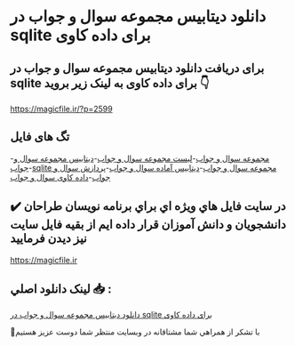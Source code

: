 # دانلود دیتابیس مجموعه سوال و جواب در sqlite برای داده کاوی

## برای دریافت دانلود دیتابیس مجموعه سوال و جواب در sqlite برای داده کاوی به لینک زیر بروید 👇

https://magicfile.ir/?p=2599

## تگ های فایل

-[مجموعه سوال و جواب](https://magicfile.ir/product/%d8%af%db%8c%d8%aa%d8%a7%d8%a8%db%8c%d8%b3-%d9%85%d8%ac%d9%85%d9%88%d8%b9%d9%87-%d8%b3%d9%88%d8%a7%d9%84-%d9%88-%d8%ac%d9%88%d8%a7%d8%a8-%d8%af%d8%b1-sqlite/)-[لیست مجموعه سوال و جواب](https://magicfile.ir/product/%d8%af%db%8c%d8%aa%d8%a7%d8%a8%db%8c%d8%b3-%d9%85%d8%ac%d9%85%d9%88%d8%b9%d9%87-%d8%b3%d9%88%d8%a7%d9%84-%d9%88-%d8%ac%d9%88%d8%a7%d8%a8-%d8%af%d8%b1-sqlite/)-[دیتابیس مجموعه سوال و جواب](https://magicfile.ir/product/%d8%af%db%8c%d8%aa%d8%a7%d8%a8%db%8c%d8%b3-%d9%85%d8%ac%d9%85%d9%88%d8%b9%d9%87-%d8%b3%d9%88%d8%a7%d9%84-%d9%88-%d8%ac%d9%88%d8%a7%d8%a8-%d8%af%d8%b1-sqlite/)-[sqlite مجموعه سوال و جواب](https://magicfile.ir/product/%d8%af%db%8c%d8%aa%d8%a7%d8%a8%db%8c%d8%b3-%d9%85%d8%ac%d9%85%d9%88%d8%b9%d9%87-%d8%b3%d9%88%d8%a7%d9%84-%d9%88-%d8%ac%d9%88%d8%a7%d8%a8-%d8%af%d8%b1-sqlite/)-[دیتابیس آماده سوال و جواب](https://magicfile.ir/product/%d8%af%db%8c%d8%aa%d8%a7%d8%a8%db%8c%d8%b3-%d9%85%d8%ac%d9%85%d9%88%d8%b9%d9%87-%d8%b3%d9%88%d8%a7%d9%84-%d9%88-%d8%ac%d9%88%d8%a7%d8%a8-%d8%af%d8%b1-sqlite/)-[پردازش سوال و جواب](https://magicfile.ir/product/%d8%af%db%8c%d8%aa%d8%a7%d8%a8%db%8c%d8%b3-%d9%85%d8%ac%d9%85%d9%88%d8%b9%d9%87-%d8%b3%d9%88%d8%a7%d9%84-%d9%88-%d8%ac%d9%88%d8%a7%d8%a8-%d8%af%d8%b1-sqlite/)-[داده کاوی سوال و جواب](https://magicfile.ir/product/%d8%af%db%8c%d8%aa%d8%a7%d8%a8%db%8c%d8%b3-%d9%85%d8%ac%d9%85%d9%88%d8%b9%d9%87-%d8%b3%d9%88%d8%a7%d9%84-%d9%88-%d8%ac%d9%88%d8%a7%d8%a8-%d8%af%d8%b1-sqlite/)

## ✔️ در سايت فايل هاي ويژه اي براي برنامه نويسان طراحان دانشجويان و دانش آموزان قرار داده ايم از بقيه فايل سايت نيز ديدن فرماييد

https://magicfile.ir


## لينک دانلود اصلي 📥 :

[دانلود دیتابیس مجموعه سوال و جواب در sqlite برای داده کاوی](https://magicfile.ir/product/%d8%af%db%8c%d8%aa%d8%a7%d8%a8%db%8c%d8%b3-%d9%85%d8%ac%d9%85%d9%88%d8%b9%d9%87-%d8%b3%d9%88%d8%a7%d9%84-%d9%88-%d8%ac%d9%88%d8%a7%d8%a8-%d8%af%d8%b1-sqlite/) 


🙏با تشکر از همراهي شما مشتاقانه در وبسایت منتظر شما دوست عزیز هستیم

